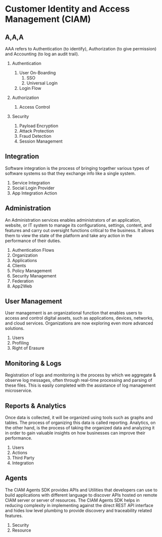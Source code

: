 # Customer Identity and Access Management (CIAM)
## A,A,A
AAA refers to Authentication (to identify), Authorization (to give permission) and Accounting (to log an audit trail).

1. Authentication
   1. User On-Boarding
      1. SSO
      2. Universal Login
   2. Login Flow

2. Authorization
   1. Access Control

3. Security
   1. Payload Encryption
   2. Attack Protection
   3. Fraud Detection
   4. Session Management

## Integration
Software integration is the process of bringing together various types of software systems so that they exchange info like a single system.

1. Service Integration
2. Social Login Provider
3. App Integration Action


## Administration
An Administration services enables administrators of an application, website, or IT system to manage its configurations, settings, content, and features and carry out oversight functions critical to the business. It allows them to view the state of the platform and take any action in the performance of their duties.

1. Authentication Flows
2. Organization
3. Applications
4. Clients
5. Policy Management
6. Security Management
7. Federation
8. App2Web


## User Management
User management is an organizational function that enables users to access and control digital assets, such as applications, devices, networks, and cloud services. Organizations are now exploring even more advanced solutions.

1. Users
2. Profiling
3. Right of Erasure


## Monitoring & Logs
Registration of logs and monitoring is the process by which we aggregate & observe log messages, often through real-time processing and parsing of these files. This is easily completed with the assistance of log management microservice.

## Reports & Analytics
Once data is collected, it will be organized using tools such as graphs and tables. The process of organizing this data is called reporting. Analytics, on the other hand, is the process of taking the organized data and analyzing it in order to gain valuable insights on how businesses can improve their performance.
1. Users
2. Actions
3. Third Party
4. Integration


## Agents
The CIAM Agents SDK provides APIs and Utilities that developers can use to build applications with different language to discover APIs hosted on remote CIAM server or server of resources. The CIAM Agents SDK helps in reducing complexity in implementing against the direct REST API interface and hides low level plumbing to provide discovery and traceability related features.
1. Security
2. Resource



